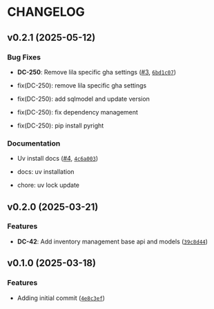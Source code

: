 # CHANGELOG


## v0.2.1 (2025-05-12)

### Bug Fixes

- **DC-250**: Remove lila specific gha settings
  ([#3](https://github.com/Lila-Hiring/inventory-management-exercise-Xwc1Zb/pull/3),
  [`6bd1c07`](https://github.com/Lila-Hiring/inventory-management-exercise-Xwc1Zb/commit/6bd1c07cebf0778b362561eab7274ebcd6bfe100))

* fix(DC-250): remove lila specific gha settings

* fix(DC-250): add sqlmodel and update version

* fix(DC-250): fix dependency management

* fix(DC-250): pip install pyright

### Documentation

- Uv install docs ([#4](https://github.com/Lila-Hiring/inventory-management-exercise-Xwc1Zb/pull/4),
  [`4c6a003`](https://github.com/Lila-Hiring/inventory-management-exercise-Xwc1Zb/commit/4c6a00337897ad45f6c606b4ed4830a9f7b37bfd))

* docs: uv installation

* chore: uv lock update


## v0.2.0 (2025-03-21)

### Features

- **DC-42**: Add inventory management base api and models
  ([`39c8d44`](https://github.com/Lila-Hiring/inventory-management-exercise-Xwc1Zb/commit/39c8d4414908e4dc2b4e2e26112f7e509ab6ab3f))


## v0.1.0 (2025-03-18)

### Features

- Adding initial commit
  ([`4e8c3ef`](https://github.com/Lila-Hiring/inventory-management-exercise-Xwc1Zb/commit/4e8c3efea354a09c113301710a09a86f4c007b0e))
